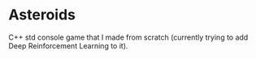 # Asteroids
C++ std console game that I made from scratch (currently trying to add Deep Reinforcement Learning to it).
